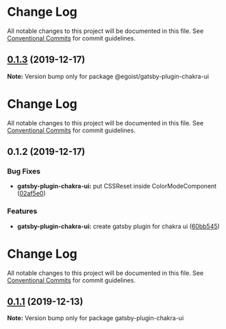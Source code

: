 # Change Log

All notable changes to this project will be documented in this file. See
[Conventional Commits](https://conventionalcommits.org) for commit guidelines.

## [0.1.3](https://github.com/chakra-ui/chakra-ui/compare/@egoist/gatsby-plugin-chakra-ui@0.1.2...@egoist/gatsby-plugin-chakra-ui@0.1.3) (2019-12-17)

**Note:** Version bump only for package @egoist/gatsby-plugin-chakra-ui

# Change Log

All notable changes to this project will be documented in this file. See
[Conventional Commits](https://conventionalcommits.org) for commit guidelines.

## 0.1.2 (2019-12-17)

### Bug Fixes

- **gatsby-plugin-chakra-ui:** put CSSReset inside ColorModeComponent
  ([02af5e0](https://github.com/chakra-ui/chakra-ui/commit/02af5e03392504b0450c362167d9b7f5b4a46602))

### Features

- **gatsby-plugin-chakra-ui:** create gatsby plugin for chakra ui
  ([60bb545](https://github.com/chakra-ui/chakra-ui/commit/60bb545c4be403b6fdd6647851e04d43f8eac3ca))

# Change Log

All notable changes to this project will be documented in this file. See
[Conventional Commits](https://conventionalcommits.org) for commit guidelines.

## [0.1.1](https://github.com/chakra-ui/chakra-ui/compare/gatsby-plugin-chakra-ui@0.1.0...gatsby-plugin-chakra-ui@0.1.1) (2019-12-13)

**Note:** Version bump only for package gatsby-plugin-chakra-ui
